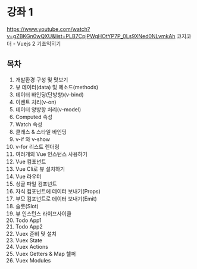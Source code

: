 # 강좌 1
https://www.youtube.com/watch?v=gZBKGn0wQXU&list=PLB7CpjPWqHOtYP7P_0Ls9XNed0NLvmkAh
코지코더 - Vuejs 2 기초익히기
## 목차
1. 개발환경 구성 및 맛보기
2. 뷰 데이터(data) 및 메소드(methods)
3. 데이터 바인딩(단방향)(v-bind)
4. 이벤트 처리(v-on)
5. 데이터 양방향 처리(v-model)
6. Computed 속성
7. Watch 속성
8. 클래스 & 스타일 바인딩
9. v-if 와 v-show
10. v-for 리스트 렌더링
11. 여러개의 Vue 인스턴스 사용하기
12. Vue 컴포넌트
13. Vue Cli로 뷰 설치하기
14. Vue 라우터
15. 싱글 파일 컴포넌트
16. 자식 컴포넌트에 데이터 보내기(Props)
17. 부모 컴포넌트로 데이터 보내기(Emit)
18. 슬롯(Slot)
19. 뷰 인스턴스 라이프사이클
20. Todo App1
21. Todo App2
22. Vuex 준비 및 설치
23. Vuex State
24. Vuex Actions
25. Vuex Getters & Map 헬퍼
26. Vuex Modules
